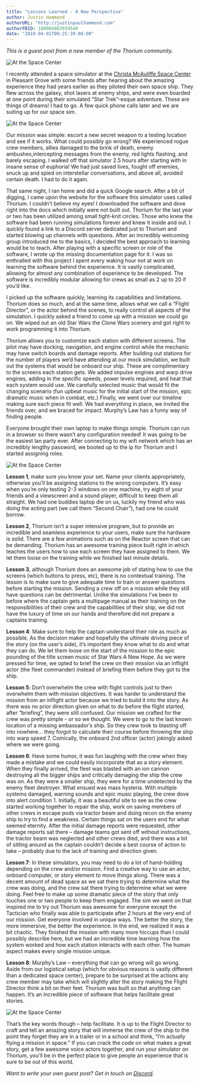 ```yaml
---
title: "Lessons Learned - A New Perspective"
author: Justin Hammond
authorURL: "http://justinpaulhammond.com"
authorFBID: 100004083934540
date: "2019-04-01T09:25:39-06:00"
---
```


_This is a guest post from a new member of the Thorium community._

![At the Space Center](/img/crew1.jpg)

I recently attended a space simulator at the
[Christa McAuliffe Space Center](https://spacecenter.alpineschools.org) in
Pleasant Grove with some friends after hearing about the amazing experience they
had years earlier as they piloted their own space ship. They flew across the
galaxy, shot lasers at enemy ships, and were even boarded at one point during
their simulated “Star Trek”-esque adventure. These are things of dreams! I had
to go. A few quick phone calls later and we are suiting up for our space sim.

![At the Space Center](/img/crew2.jpg)

Our mission was simple: escort a new secret weapon to a testing location and see
if it works. What could possibly go wrong? We experienced rogue crew members,
allies damaged to the brink of death, enemy ambushes,intercepting messages from
the enemy, red lights flashing, and barely escaping. I walked off that simulator
2.5 hours after starting with in insane sense of euphoria! We had just saved
lives, fought off enemies, snuck up and spied on interstellar conversations, and
above all, avoided certain death. I had to do it again.

That same night, I ran home and did a quick Google search. After a bit of
digging, I came upon the website for the software this simulator uses called
Thorium. I couldn’t believe my eyes! I downloaded the software and dove right
into the docs which initially were not built out. Thorium for the last year or
two has been utilized among small tight-knit circles. Those who knew the
software had been running simulations forever and knew it inside and out. I
quickly found a link to a Discord server dedicated just to Thorium and started
blowing up channels with questions. After an incredibly welcoming group
introduced me to the basics, I decided the best approach to learning would be to
teach. After playing with a specific screen or role of the software, I wrote up
the missing documentation page for it. I was so enthralled with this project I
spent every waking hour not at work on learning the software behind the
experience. It is vastly complicated, allowing for almost any combination of
experience to be developed. The software is incredibly modular allowing for
crews as small as 2 up to 20 if you’d like.

I picked up the software quickly, learning its capabilities and limitations.
Thorium does so much, and at the same time, allows what we call a “Flight
Director”, or the actor behind the scenes, to really control all aspects of the
simulation. I quickly asked a friend to come up with a mission we could go on.
We wiped out an old Star Wars the Clone Wars scenery and got right to work
programming it into Thorium.

Thorium allows you to customize each station with different screens. The pilot
may have docking, navigation, and engine control while the mechanic may have
switch boards and damage reports. After building out stations for the number of
players we’d have attending at our mock simulation, we built out the systems
that would be onboard our ship. These are complimentary to the screens each
station gets. We added impulse engines and warp drive engines, adding in the
specific speeds, power levels required, and heat that each system would use. We
carefully selected music that would fit the changing scenario (fun upbeat music
for the initial start of the mission, epic dramatic music when in combat, etc.)
Finally, we went over our timeline making sure each piece fit well. We had
everything in place, we invited the friends over, and we braced for impact.
Murphy’s Law has a funny way of finding people.

Everyone brought their own laptop to make things simple. Thorium can run in a
browser so there wasn’t any configuration needed! It was going to be the easiest
lan party ever. After connecting to my wifi network which has an incredibly
lengthy password, we booted up to the ip for Thorium and I started assigning
roles.

![At the Space Center](/img/crew3.jpg)

**Lesson 1**, make sure you know your set. Name your clients appropriately,
otherwise you’ll be assigning stations to the wrong computers. It’s easy when
you’re only testing 2-3 windows on one machine, try eight of your friends and a
viewscreen and a sound player, difficult to keep them all straight. We had one
buddies laptop die on us, luckily my friend who was doing the acting part (we
call them “Second Chair”), had one he could borrow.

**Lesson 2**, Thorium isn’t a super intensive program, but to provide an
incredible and seamless experience to your users, make sure the hardware is
solid. There are a few animations such as on the Reactor screen that can be
demanding. Thorium has an awesome training piece built right in which teaches
the users how to use each screen they have assigned to them. We let them loose
on the training while we finished last minute details.

**Lesson 3**, although Thorium does an awesome job of stating how to use the
screens (which buttons to press, etc), there is no contextual training. The
lesson is to make sure to give adequate time to train or answer questions before
starting the mission. Sending a crew off on a mission while they still have
questions can be detrimental. Unlike the simulations I’ve been to before where
the captain gets a multipage manual as their training on the responsibilities of
their crew and the capabilities of their ship, we did not have the luxury of
time on our hands and therefore did not prepare a captains training.

**Lesson 4**: Make sure to help the captain understand their role as much as
possible. As the decision maker and hopefully the ultimate driving piece of the
story (on the user’s side), it’s important they know what to do and what they
can do. We let them loose on the start of the mission to the epic pounding of
the title screen music of Star Wars A New Hope. As we were pressed for time, we
opted to brief the crew on their mission via an inflight actor (the fleet
commander) instead of briefing them before they got to the ship.

**Lesson 5**: Don’t overwhelm the crew with flight controls just to then
overwhelm them with mission objectives. It was harder to understand the mission
from an inflight actor because we tried to build it into the story. As there was
no prior direction given on what to do before the flight started, after
“briefing”, they were still confused. Our mission we crafted for the crew was
pretty simple - or so we thought. We were to go to the last known location of a
missing ambassador’s ship. So they crew took to blasting off into nowhere...
they forgot to calculate their course before throwing the ship into warp
speed 7. Comically, the onboard 2nd officer (actor) jokingly asked where we were
going.

**Lesson 6**: Have some humor, it was fun laughing with the crew when they made
a mistake and we could easily incorporate that as a story element. When they
finally arrived, the fleet was blasted with an ion cannon destroying all the
bigger ships and critically damaging the ship the crew was on. As they were a
smaller ship, they were for a time undetected by the enemy fleet destroyer. What
ensued was mass hysteria. With multiple systems damaged, warning sounds and epic
music playing, the crew dove into alert condition 1. Initially, it was a
beautiful site to see as the crew started working together to repair the ship,
work on saving members of other crews in escape pods via tractor beam and doing
recon on the enemy ship to try to find a weakness. Certain things sat on the
users end for what seemed eternity. After the initial damage reports were
requested, other damage reports sat there – damage teams got sent off without
instructions, the tractor beam was neglected and other crews died, and there was
a lot of sitting around as the captain couldn’t decide a best course of action
to take – probably due to the lack of training and direction given.

**Lesson 7**: In these simulators, you may need to do a lot of hand-holding
depending on the crew and/or mission. Find a creative way to use an actor,
onboard computer, or story element to move things along. There was a decent
amount of dead space as we sat there trying to determine what the crew was
doing, and the crew sat there trying to determine what we were doing. Feel free
to make up some dramatic piece of the story that only touches one or two people
to keep them engaged. The sim we went on that inspired me to try out Thorium was
awesome for everyone except the Tactician who finally was able to participate
after 2 hours at the very end of our mission. Get everyone involved in unique
ways. The better the story, the more immersive, the better the experience. In
the end, we realized it was a bit chaotic. They finished the mission with many
more hiccups than I could possibly describe here, but we had an incredible time
learning how the system worked and how each station interacts with each other.
The human aspect makes every single mission unique.

**Lesson 8**: Murphy’s Law – everything that can go wrong will go wrong. Aside
from our logistical setup (which for obvious reasons is vastly different than a
dedicated space center), prepare to be surprised at the actions any crew member
may take which will slightly alter the story making the Flight Director think a
bit on their feet. Thorium was built so that anything can happen. It’s an
incredible piece of software that helps facilitate great stories.

![At the Space Center](/img/crew4.jpg)

That’s the key words though – help facilitate. It is up to the Flight Director
to craft and tell an amazing story that will immerse the crew of the ship to the
point they forget they are in a trailer or in a school and think, “I’m actually
flying a mission in space.” If you can crack the code on what makes a great
story, get a few awesome voice actors together, and run your simulator on
Thorium, you’ll be in the perfect place to give people an experience that is
sure to be out of this world.

_Want to write your own guest post? Get in touch on
[Discord](https://discord.gg/UvxTQZz)._
